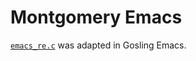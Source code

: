 # Montgomery Emacs

[`emacs_re.c`](https://github.com/larsbrinkhoff/emacs-history/blob/sources/www.tuhs.org/Archive/Distributions/Research/Norman_v9/batterpudding.tar.gz/cmd/emacs/emacs_re.c)
was adapted in Gosling Emacs.
